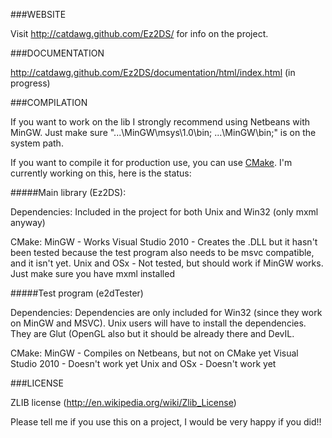 ###WEBSITE

Visit http://catdawg.github.com/Ez2DS/ for info on the project.

###DOCUMENTATION

http://catdawg.github.com/Ez2DS/documentation/html/index.html (in progress)


###COMPILATION

If you want to work on the lib I strongly recommend using Netbeans with MinGW. Just make sure "...\MinGW\msys\1.0\bin; ...\MinGW\bin;" is on the system path.

If you want to compile it for production use, you can use [CMake](http://www.cmake.org/cmake/help/runningcmake.html).  I'm currently working on this, here is the status:

#####Main library (Ez2DS):

Dependencies:
Included in the project for both Unix and Win32 (only mxml anyway)

CMake:
MinGW - Works
Visual Studio 2010 - Creates the .DLL but it hasn't been tested because the test program also needs to be msvc compatible, and it isn't yet.
Unix and OSx - Not tested, but should work if MinGW works. Just make sure you have mxml installed

#####Test program (e2dTester)

Dependencies:
Dependencies are only included for Win32 (since they work on MinGW and MSVC). Unix users will have to install the dependencies. They are Glut (OpenGL also but it should be already there and DevIL.

CMake:
MinGW - Compiles on Netbeans, but not on CMake yet
Visual Studio 2010 - Doesn't work yet
Unix and OSx - Doesn't work yet


###LICENSE 

ZLIB license (http://en.wikipedia.org/wiki/Zlib_License)

Please tell me if you use this on a project, I would be very happy if you did!!


